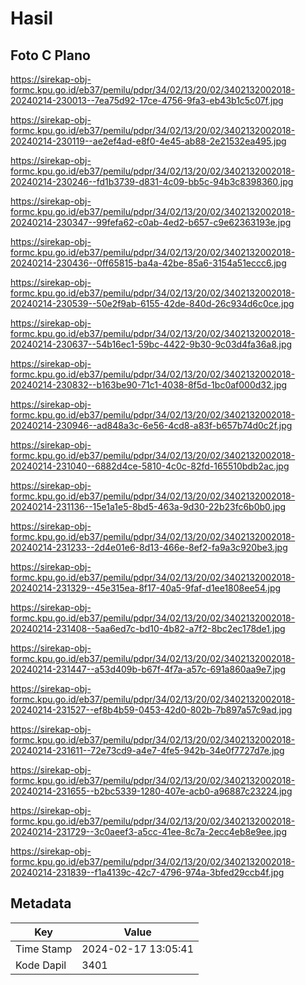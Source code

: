 # Hasil

## Foto C Plano

https://sirekap-obj-formc.kpu.go.id/eb37/pemilu/pdpr/34/02/13/20/02/3402132002018-20240214-230013--7ea75d92-17ce-4756-9fa3-eb43b1c5c07f.jpg

https://sirekap-obj-formc.kpu.go.id/eb37/pemilu/pdpr/34/02/13/20/02/3402132002018-20240214-230119--ae2ef4ad-e8f0-4e45-ab88-2e21532ea495.jpg

https://sirekap-obj-formc.kpu.go.id/eb37/pemilu/pdpr/34/02/13/20/02/3402132002018-20240214-230246--fd1b3739-d831-4c09-bb5c-94b3c8398360.jpg

https://sirekap-obj-formc.kpu.go.id/eb37/pemilu/pdpr/34/02/13/20/02/3402132002018-20240214-230347--99fefa62-c0ab-4ed2-b657-c9e62363193e.jpg

https://sirekap-obj-formc.kpu.go.id/eb37/pemilu/pdpr/34/02/13/20/02/3402132002018-20240214-230436--0ff65815-ba4a-42be-85a6-3154a51eccc6.jpg

https://sirekap-obj-formc.kpu.go.id/eb37/pemilu/pdpr/34/02/13/20/02/3402132002018-20240214-230539--50e2f9ab-6155-42de-840d-26c934d6c0ce.jpg

https://sirekap-obj-formc.kpu.go.id/eb37/pemilu/pdpr/34/02/13/20/02/3402132002018-20240214-230637--54b16ec1-59bc-4422-9b30-9c03d4fa36a8.jpg

https://sirekap-obj-formc.kpu.go.id/eb37/pemilu/pdpr/34/02/13/20/02/3402132002018-20240214-230832--b163be90-71c1-4038-8f5d-1bc0af000d32.jpg

https://sirekap-obj-formc.kpu.go.id/eb37/pemilu/pdpr/34/02/13/20/02/3402132002018-20240214-230946--ad848a3c-6e56-4cd8-a83f-b657b74d0c2f.jpg

https://sirekap-obj-formc.kpu.go.id/eb37/pemilu/pdpr/34/02/13/20/02/3402132002018-20240214-231040--6882d4ce-5810-4c0c-82fd-165510bdb2ac.jpg

https://sirekap-obj-formc.kpu.go.id/eb37/pemilu/pdpr/34/02/13/20/02/3402132002018-20240214-231136--15e1a1e5-8bd5-463a-9d30-22b23fc6b0b0.jpg

https://sirekap-obj-formc.kpu.go.id/eb37/pemilu/pdpr/34/02/13/20/02/3402132002018-20240214-231233--2d4e01e6-8d13-466e-8ef2-fa9a3c920be3.jpg

https://sirekap-obj-formc.kpu.go.id/eb37/pemilu/pdpr/34/02/13/20/02/3402132002018-20240214-231329--45e315ea-8f17-40a5-9faf-d1ee1808ee54.jpg

https://sirekap-obj-formc.kpu.go.id/eb37/pemilu/pdpr/34/02/13/20/02/3402132002018-20240214-231408--5aa6ed7c-bd10-4b82-a7f2-8bc2ec178de1.jpg

https://sirekap-obj-formc.kpu.go.id/eb37/pemilu/pdpr/34/02/13/20/02/3402132002018-20240214-231447--a53d409b-b67f-4f7a-a57c-691a860aa9e7.jpg

https://sirekap-obj-formc.kpu.go.id/eb37/pemilu/pdpr/34/02/13/20/02/3402132002018-20240214-231527--ef8b4b59-0453-42d0-802b-7b897a57c9ad.jpg

https://sirekap-obj-formc.kpu.go.id/eb37/pemilu/pdpr/34/02/13/20/02/3402132002018-20240214-231611--72e73cd9-a4e7-4fe5-942b-34e0f7727d7e.jpg

https://sirekap-obj-formc.kpu.go.id/eb37/pemilu/pdpr/34/02/13/20/02/3402132002018-20240214-231655--b2bc5339-1280-407e-acb0-a96887c23224.jpg

https://sirekap-obj-formc.kpu.go.id/eb37/pemilu/pdpr/34/02/13/20/02/3402132002018-20240214-231729--3c0aeef3-a5cc-41ee-8c7a-2ecc4eb8e9ee.jpg

https://sirekap-obj-formc.kpu.go.id/eb37/pemilu/pdpr/34/02/13/20/02/3402132002018-20240214-231839--f1a4139c-42c7-4796-974a-3bfed29ccb4f.jpg


## Metadata

| Key        | Value               |
| ---------- | ------------------- |
| Time Stamp | 2024-02-17 13:05:41 |
| Kode Dapil | 3401                |



